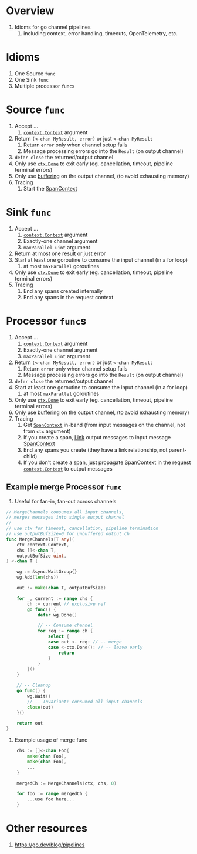 # Overview
1. Idioms for go channel pipelines 
    1. including context, error handling, timeouts, OpenTelemetry, etc.


# Idioms
1. One Source `func`
1. One Sink `func`
1. Multiple processor `func`s


# Source `func`
1. Accept ... 
    1. [`context.Context`](./context.md) argument
1. Return `(<-chan MyResult, error)` or just `<-chan MyResult`  
    1. Return `error` only when channel setup fails
    1. Message processing errors go into the `Result` (on output channel)     
1. `defer close` the returned/output channel
1. Only use [`ctx.Done`](https://pkg.go.dev/context#Context) to exit early (eg. cancellation, timeout, pipeline terminal errors)
1. Only use [buffering](https://go.dev/tour/concurrency/3) on the output channel, (to avoid exhausting memory)
1. Tracing
    1. Start the [SpanContext](https://pkg.go.dev/go.opentelemetry.io/otel/trace#SpanContext)


# Sink `func`
1. Accept ... 
    1. [`context.Context`](./context.md) argument
    1. Exactly-one channel argument
    1. `maxParallel uint` argument
1. Return at most one result or just error
1. Start at least one goroutine to consume the input channel (in a for loop)
    1. at most `maxParallel` goroutines
1. Only use [`ctx.Done`](https://pkg.go.dev/context#Context) to exit early (eg. cancellation, timeout, pipeline terminal errors)
1. Tracing
    1. End any spans created internally 
    1. End any spans in the request context


# Processor `func`s
1. Accept ... 
    1. [`context.Context`](./context.md) argument
    1. Exactly-one channel argument
    1. `maxParallel uint` argument
1. Return `(<-chan MyResult, error)` or just `<-chan MyResult`
    1. Return `error` only when channel setup fails
    1. Message processing errors go into the `Result` (on output channel)     
1. `defer close` the returned/output channel
1. Start at least one goroutine to consume the input channel (in a for loop)
    1. at most `maxParallel` goroutines
1. Only use [`ctx.Done`](https://pkg.go.dev/context#Context) to exit early (eg. cancellation, timeout, pipeline terminal errors)
1. Only use [buffering](TODO) on the output channel, (to avoid exhausting memory)
1. Tracing
    1. Get [`SpanContext`](https://pkg.go.dev/go.opentelemetry.io/otel/trace#SpanContext) in-band (from input messages on the channel, not from `ctx` argument)
    1. If you create a span, [Link](https://pkg.go.dev/go.opentelemetry.io/otel/trace#WithLinks) output messages to input message [SpanContext](https://pkg.go.dev/go.opentelemetry.io/otel/trace#SpanContext)
    1. End any spans you create (they have a link relationship, not parent-child)    
    1. If you don't create a span, just propagate [SpanContext](https://pkg.go.dev/go.opentelemetry.io/otel/trace#SpanContext) in the request [`context.Context`](https://pkg.go.dev/context#Context) to output messages

    
## Example merge Processor `func`
1. Useful for fan-in, fan-out across channels
```go
// MergeChannels consumes all input channels,
// merges messages into single output channel
//
// use ctx for timeout, cancellation, pipeline termination
// use outputBufSize=0 for unbuffered output ch
func MergeChannels[T any](
    ctx context.Context,
    chs []<-chan T,
    outputBufSize uint,
) <-chan T {

    wg := &sync.WaitGroup{}
    wg.Add(len(chs))

    out := make(chan T, outputBufSize)

    for _, current := range chs {
        ch := current // exclusive ref
        go func() {
            defer wg.Done()

            // -- Consume channel
            for req := range ch {
                select {
                case out <- req: // -- merge
                case <-ctx.Done(): // -- leave early
                    return
                }
            }
        }()
    }

    // -- Cleanup
    go func() {
        wg.Wait()
        // -- Invariant: consumed all input channels
        close(out)
    }()

    return out
}
```

1. Example usage of merge func
```go
    chs := []<-chan Foo{
        make(chan Foo),
        make(chan Foo),
        ...        
    }

    mergedCh := MergeChannels(ctx, chs, 0)

    for foo := range mergedCh {
        ...use foo here...
    }
```


# Other resources
1. https://go.dev/blog/pipelines
